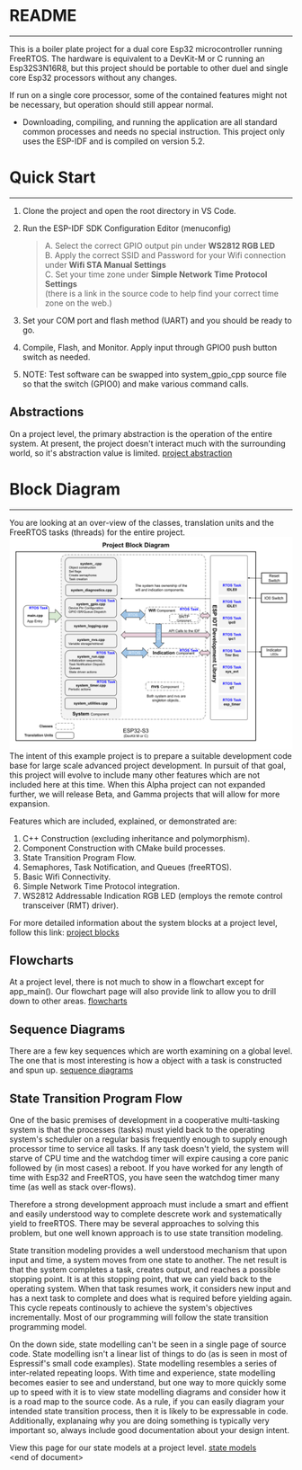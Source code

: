 # README
---
This is a boiler plate project for a dual core Esp32 microcontroller running FreeRTOS.  The hardware is equivalent to a DevKit-M or C running an Esp32S3N16R8, but this project should be portable to other duel and single core Esp32 processors without any changes.

If run on a single core processor, some of the contained features might not be necessary, but operation should still appear normal.

* Downloading, compiling, and running the application are all standard common processes and needs no special instruction.  This project only uses the ESP-IDF and is compiled on version 5.2.  
# Quick Start
---
1) Clone the project and open the root directory in VS Code.  
2) Run the ESP-IDF SDK Configuration Editor (menuconfig)  

    >A. Select the correct GPIO output pin under **WS2812 RGB LED**  
    >B. Apply the correct SSID and Password for your Wifi connection under **Wifi STA Manual Settings**  
    >C. Set your time zone under **Simple Network Time Protocol Settings**  
        (there is a link in the source code to help find your correct time zone on the web.)  

3) Set your COM port and flash method (UART) and you should be ready to go.  
4) Compile, Flash, and Monitor.  Apply input through GPIO0 push button switch as needed.
5) NOTE: Test software can be swapped into system_gpio_cpp source file so that the switch (GPIO0) and make various command calls.  


## Abstractions  
On a project level, the primary abstraction is the operation of the entire system.  At present, the project doesn't interact much with the surrounding world, so it's abstraction value is limited.  [project abstraction](./docs/project_abstractions.md)

# Block Diagram
---
You are looking at an over-view of the classes, translation units and the FreeRTOS tasks (threads) for the entire project.  
![project_block](./docs/drawings/project_block.svg)  
The intent of this example project is to prepare a suitable development code base for large scale advanced project development.  In pursuit of that goal, this project will evolve to include many other features which are not included here at this time.  When this Alpha project can not expanded further, we will release Beta, and Gamma projects that will allow for more expansion.

Features which are included, explained, or demonstrated are:
1. C++ Construction (excluding inheritance and polymorphism).
2. Component Construction with CMake build processes.
3. State Transition Program Flow.
4. Semaphores, Task Notification, and Queues (freeRTOS).
5. Basic Wifi Connectivity.
6. Simple Network Time Protocol integration.
7. WS2812 Addressable Indication RGB LED (employs the remote control transceiver (RMT) driver).

For more detailed information about the system blocks at a project level, follow this link: [project blocks](./docs/project_blocks.md)

## Flowcharts  
At a project level, there is not much to show in a flowchart except for app_main().  Our flowchart page will also provide link to allow you to drill down to other areas.  [flowcharts](./docs/project_flowcharts.md)

## Sequence Diagrams  
There are a few key sequences which are worth examining on a global level.  The one that is most interesting is how a object with a task is constructed and spun up.    [sequence diagrams](./docs/project_sequences.md)

## State Transition Program Flow
One of the basic premises of development in a cooperative multi-tasking system is that the processes (tasks) must yield back to the operating system's scheduler on a regular basis frequently enough to supply enough processor time to service all tasks.   If any task doesn't yield, the system will starve of CPU time and the watchdog timer will expire causing a core panic followed by (in most cases) a reboot.  If you have worked for any length of time with Esp32 and FreeRTOS, you have seen the watchdog timer many time (as well as stack over-flows).

Therefore a strong development approach must include a smart and effient and easily understood way to complete descrete work and systematically yield to freeRTOS.  There may be several approaches to solving this problem, but one well known approach is to use state transition modeling.

State transition modeling provides a well understood mechanism that upon input and time, a system moves from one state to another.  The net result is that the system completes a task, creates output, and reaches a possible stopping point.   It is at this stopping point, that we can yield back to the operating system.  When that task resumes work, it considers new input and has a next task to complete and does what is required before yielding again.  This cycle repeats continously to achieve the system's objectives incrementally.  Most of our programming will follow the state transition programming model.

On the down side, state modelling can't be seen in a single page of source code.  State modelling isn't a linear list of things to do (as is seen in most of Espressif's small code examples).  State modelling resembles a series of inter-related repeating loops.  With time and experience, state modelling becomes easier to see and understand, but one way to more quickly some up to speed with it is to view state modelling diagrams and consider how it is a road map to the source code.  As a rule, if you can easily diagram your intended state transition process, then it is likely to be expressable in code.   Additionally, explanaing why you are doing something is typically very important so, always include good documentation about your design intent.

View this page for our state models at a project level.  [state models](./docs/project_state_models.md)  
\<end of document>